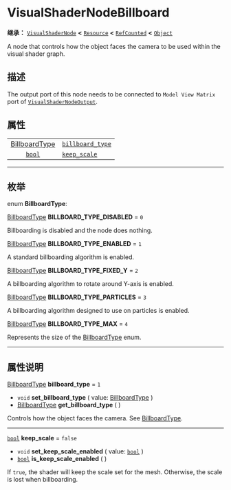 <!-- ⚠ 请勿编辑本文件 ⚠ -->
<!-- 本文档使用脚本从 WeDot 引擎源码仓库生成。 -->
<!-- 生成脚本：https://github.com/WeDot-Engine/WeDot/tree/4.3/doc/tools/make_md.py； -->
<!-- 原文件：https://github.com/WeDot-Engine/WeDot/tree/4.3/doc/classes/VisualShaderNodeBillboard.xml。 -->

<div id="_class_visualshadernodebillboard"></div>

# VisualShaderNodeBillboard

**继承：** [`VisualShaderNode`](class_visualshadernode.md) **<** [`Resource`](class_resource.md) **<** [`RefCounted`](class_refcounted.md) **<** [`Object`](class_object.md)

A node that controls how the object faces the camera to be used within the visual shader graph.

## 描述

The output port of this node needs to be connected to `Model View Matrix` port of [`VisualShaderNodeOutput`](class_visualshadernodeoutput.md).

## 属性

|||
|:-:|:--|
| [BillboardType](#enum_visualshadernodebillboard_billboardtype) | [`billboard_type`](#class_visualshadernodebillboard_property_billboard_type) | ``1``     |
| [`bool`](class_bool.md)                                        | [`keep_scale`](#class_visualshadernodebillboard_property_keep_scale)         | ``false`` |

<!-- rst-class:: classref-section-separator -->

---

## 枚举

<div id="_class_enum_visualshadernodebillboard_billboardtype"></div>

enum **BillboardType**: <div id="enum_visualshadernodebillboard_billboardtype"></div>

<div id="_class_visualshadernodebillboard_constant_billboard_type_disabled"></div>

[BillboardType](#enum_visualshadernodebillboard_billboardtype) **BILLBOARD_TYPE_DISABLED** = ``0``

Billboarding is disabled and the node does nothing.

<div id="_class_visualshadernodebillboard_constant_billboard_type_enabled"></div>

[BillboardType](#enum_visualshadernodebillboard_billboardtype) **BILLBOARD_TYPE_ENABLED** = ``1``

A standard billboarding algorithm is enabled.

<div id="_class_visualshadernodebillboard_constant_billboard_type_fixed_y"></div>

[BillboardType](#enum_visualshadernodebillboard_billboardtype) **BILLBOARD_TYPE_FIXED_Y** = ``2``

A billboarding algorithm to rotate around Y-axis is enabled.

<div id="_class_visualshadernodebillboard_constant_billboard_type_particles"></div>

[BillboardType](#enum_visualshadernodebillboard_billboardtype) **BILLBOARD_TYPE_PARTICLES** = ``3``

A billboarding algorithm designed to use on particles is enabled.

<div id="_class_visualshadernodebillboard_constant_billboard_type_max"></div>

[BillboardType](#enum_visualshadernodebillboard_billboardtype) **BILLBOARD_TYPE_MAX** = ``4``

Represents the size of the [BillboardType](#enum_visualshadernodebillboard_billboardtype) enum.

<!-- rst-class:: classref-section-separator -->

---

## 属性说明

<div id="_class_visualshadernodebillboard_property_billboard_type"></div>

[BillboardType](#enum_visualshadernodebillboard_billboardtype) **billboard_type** = ``1`` <div id="class_visualshadernodebillboard_property_billboard_type"></div>

- `void` **set_billboard_type** ( value: [BillboardType](#enum_visualshadernodebillboard_billboardtype) )
- [BillboardType](#enum_visualshadernodebillboard_billboardtype) **get_billboard_type** ( )

Controls how the object faces the camera. See [BillboardType](#enum_visualshadernodebillboard_billboardtype).

<!-- rst-class:: classref-item-separator -->

---

<div id="_class_visualshadernodebillboard_property_keep_scale"></div>

[`bool`](class_bool.md) **keep_scale** = ``false`` <div id="class_visualshadernodebillboard_property_keep_scale"></div>

- `void` **set_keep_scale_enabled** ( value: [`bool`](class_bool.md) )
- [`bool`](class_bool.md) **is_keep_scale_enabled** ( )

If `true`, the shader will keep the scale set for the mesh. Otherwise, the scale is lost when billboarding.

[^virtual]: 本方法通常需要用户覆盖才能生效。
[^const]: 本方法无副作用，不会修改该实例的任何成员变量。
[^vararg]: 本方法除了能接受在此处描述的参数外，还能够继续接受任意数量的参数。
[^constructor]: 本方法用于构造某个类型。
[^static]: 调用本方法无需实例，可直接使用类名进行调用。
[^operator]: 本方法描述的是使用本类型作为左操作数的有效运算符。
[^bitfield]: 这个值是由下列位标志构成位掩码的整数。
[^void]: 无返回值。
